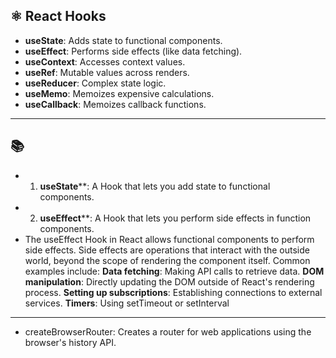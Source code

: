 ## ⚛️ React Hooks

- **useState**: Adds state to functional components.
- **useEffect**: Performs side effects (like data fetching).
- **useContext**: Accesses context values.
- **useRef**: Mutable values across renders.
- **useReducer**: Complex state logic.
- **useMemo**: Memoizes expensive calculations.
- **useCallback**: Memoizes callback functions.

----
## 📚
- 1. **useState****: A Hook that lets you add state to functional components.
- 2. **useEffect****: A Hook that lets you perform side effects in function components.
- The useEffect Hook in React allows functional components to perform side effects. Side effects are operations that interact with the outside world, beyond the scope of rendering the component itself. Common examples include:
  **Data fetching**: Making API calls to retrieve data.
  **DOM manipulation**: Directly updating the DOM outside of React's rendering process.
  **Setting up subscriptions**: Establishing connections to external services.
  **Timers**: Using setTimeout or setInterval

----
- createBrowserRouter: Creates a router for web applications using the browser's history API.